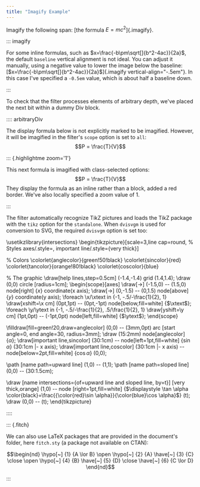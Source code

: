 ```yaml
---
title: "Imagify Example"
---
```


Imagify the following span: [the formula $E = mc^2$]{.imagify}. 

::: imagify

For some inline formulas, such as $x=\frac{-b\pm\sqrt[]{b^2-4ac}}{2a}$, the default `baseline`
vertical alignment is not ideal. You can adjust it manually, using a negative
value to lower the image below the baseline: 
[$x=\frac{-b\pm\sqrt[]{b^2-4ac}}{2a}$]{.imagify vertical-align="-.5em"}. In this case
 I've specified a `-0.5em` value, which is about half a baseline down. 

:::

To check that the filter processes elements of arbitrary depth, we've 
placed the next bit within a dummy Div block. 

:::: arbitraryDiv

The display formula below is not explicitly marked to be imagified. 
However, it will be imagified in the filter's `scope` option is set
to `all`:
$$P = \frac{T}{V}$$

::: {.highlightme zoom='1'}

This next formula is imagified with class-selected options: 
$$P = \frac{T}{V}$$
They display the formula as an inline rather than a block,
added a red border. We've also locally specified a zoom value
of 1. 

:::

The filter automatically recognize TikZ pictures and loads the TikZ package
with the `tikz` option for the `standalone`. When `dvisvgm` is used for 
conversion to SVG, the required `dvisvgm` option is set too:

\usetikzlibrary{intersections}
\begin{tikzpicture}[scale=3,line cap=round,
% Styles
axes/.style=,
important line/.style={very thick}]

% Colors
  \colorlet{anglecolor}{green!50!black}
  \colorlet{sincolor}{red}
  \colorlet{tancolor}{orange!80!black}
  \colorlet{coscolor}{blue}

% The graphic
\draw[help lines,step=0.5cm] (-1.4,-1.4) grid (1.4,1.4);
\draw (0,0) circle [radius=1cm];
\begin{scope}[axes]
  \draw[->] (-1.5,0) -- (1.5,0) node[right] {$x$} coordinate(x axis);
  \draw[->] (0,-1.5) -- (0,1.5) node[above] {$y$} coordinate(y axis);
  \foreach \x/\xtext in {-1, -.5/-\frac{1}{2}, 1}
    \draw[xshift=\x cm] (0pt,1pt) -- (0pt,-1pt) node[below,fill=white] {$\xtext$};
  \foreach \y/\ytext in {-1, -.5/-\frac{1}{2}, .5/\frac{1}{2}, 1}
    \draw[yshift=\y cm] (1pt,0pt) -- (-1pt,0pt) node[left,fill=white] {$\ytext$};
\end{scope}

\filldraw[fill=green!20,draw=anglecolor] (0,0) -- (3mm,0pt) arc [start angle=0, end angle=30, radius=3mm];
\draw (15:2mm) node[anglecolor] {$\alpha$};
\draw[important line,sincolor] (30:1cm) -- node[left=1pt,fill=white] {$\sin \alpha$} (30:1cm |- x axis); \draw[important line,coscolor] (30:1cm |- x axis) -- node[below=2pt,fill=white] {$\cos \alpha$} (0,0);

\path [name path=upward line] (1,0) -- (1,1);
\path [name path=sloped line] (0,0) -- (30:1.5cm);

\draw [name intersections={of=upward line and sloped line, by=t}] [very thick,orange] (1,0) -- node [right=1pt,fill=white] {$\displaystyle \tan \alpha \color{black}=\frac{{\color{red}\sin \alpha}}{\color{blue}\cos \alpha}$} (t);
\draw (0,0) -- (t);
\end{tikzpicture}

::::

::: {.fitch}

We can also use LaTeX packages that are provided in the document's folder, 
here `fitch.sty` (a package not available on CTAN):

$$\begin{nd}
  \hypo[~] {1} {A \lor B}
  \open
  \hypo[~] {2} {A}
  \have[~] {3} {C} 
  \close
  \open
  \hypo[~] {4} {B}
  \have[~] {5} {D}
  \close
  \have[~] {6} {C \lor D}
\end{nd}$$

:::
